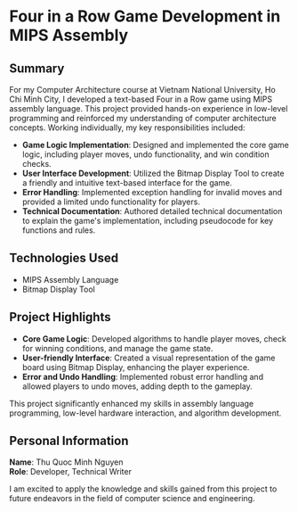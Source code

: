 # Four in a Row Game Development in MIPS Assembly

## Summary

For my Computer Architecture course at Vietnam National University, Ho Chi Minh City, I developed a text-based Four in a Row game using MIPS assembly language. This project provided hands-on experience in low-level programming and reinforced my understanding of computer architecture concepts. Working individually, my key responsibilities included:

- **Game Logic Implementation**: Designed and implemented the core game logic, including player moves, undo functionality, and win condition checks.
- **User Interface Development**: Utilized the Bitmap Display Tool to create a friendly and intuitive text-based interface for the game.
- **Error Handling**: Implemented exception handling for invalid moves and provided a limited undo functionality for players.
- **Technical Documentation**: Authored detailed technical documentation to explain the game's implementation, including pseudocode for key functions and rules.

## Technologies Used

- MIPS Assembly Language
- Bitmap Display Tool

## Project Highlights

- **Core Game Logic**: Developed algorithms to handle player moves, check for winning conditions, and manage the game state.
- **User-friendly Interface**: Created a visual representation of the game board using Bitmap Display, enhancing the player experience.
- **Error and Undo Handling**: Implemented robust error handling and allowed players to undo moves, adding depth to the gameplay.

This project significantly enhanced my skills in assembly language programming, low-level hardware interaction, and algorithm development.

## Personal Information

**Name**: Thu Quoc Minh Nguyen  
**Role**: Developer, Technical Writer

I am excited to apply the knowledge and skills gained from this project to future endeavors in the field of computer science and engineering.
